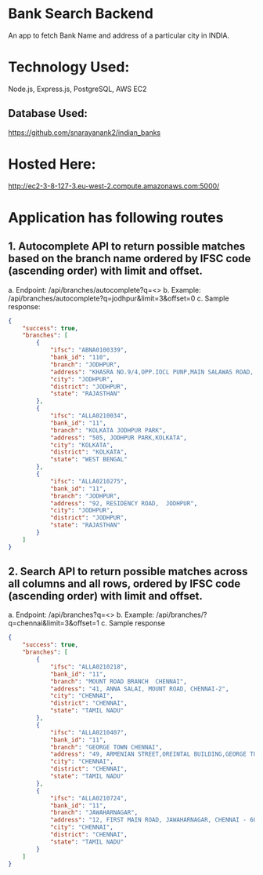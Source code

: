 # Bank Search Backend
An app to fetch Bank Name and address of a particular city in INDIA.
# Technology Used:
Node.js, Express.js, PostgreSQL, AWS EC2
## Database Used:
https://github.com/snarayanank2/indian_banks

# Hosted Here: 
http://ec2-3-8-127-3.eu-west-2.compute.amazonaws.com:5000/

# Application has following routes
## 1. Autocomplete API to return possible matches based on the branch name ordered by IFSC code (ascending order) with limit and offset.
a. Endpoint: /api/branches/autocomplete?q=<>
b. Example: /api/branches/autocomplete?q=jodhpur&limit=3&offset=0
c. Sample response:
```json
{
    "success": true,
    "branches": [
        {
            "ifsc": "ABNA0100339",
            "bank_id": "110",
            "branch": "JODHPUR",
            "address": "KHASRA NO.9/4,OPP.IOCL PUNP,MAIN SALAWAS ROAD, BASNI PHASE - II, VILLAGE SANGARIYA, TEHSIL JODHPUR- 324005",
            "city": "JODHPUR",
            "district": "JODHPUR",
            "state": "RAJASTHAN"
        },
        {
            "ifsc": "ALLA0210034",
            "bank_id": "11",
            "branch": "KOLKATA JODHPUR PARK",
            "address": "505, JODHPUR PARK,KOLKATA",
            "city": "KOLKATA",
            "district": "KOLKATA",
            "state": "WEST BENGAL"
        },
        {
            "ifsc": "ALLA0210275",
            "bank_id": "11",
            "branch": "JODHPUR",
            "address": "92, RESIDENCY ROAD,  JODHPUR",
            "city": "JODHPUR",
            "district": "JODHPUR",
            "state": "RAJASTHAN"
        }
    ]
}
```

## 2. Search API to return possible matches across all columns and all rows, ordered by IFSC code (ascending order) with limit and offset.
a. Endpoint: /api/branches?q=<>
b. Example: /api/branches/?q=chennai&limit=3&offset=1
c. Sample response
```json
{
    "success": true,
    "branches": [
        {
            "ifsc": "ALLA0210218",
            "bank_id": "11",
            "branch": "MOUNT ROAD BRANCH  CHENNAI",
            "address": "41, ANNA SALAI, MOUNT ROAD, CHENNAI-2",
            "city": "CHENNAI",
            "district": "CHENNAI",
            "state": "TAMIL NADU"
        },
        {
            "ifsc": "ALLA0210407",
            "bank_id": "11",
            "branch": "GEORGE TOWN CHENNAI",
            "address": "49, ARMENIAN STREET,OREINTAL BUILDING,GEORGE TOWN,PIN - 600 001",
            "city": "CHENNAI",
            "district": "CHENNAI",
            "state": "TAMIL NADU"
        },
        {
            "ifsc": "ALLA0210724",
            "bank_id": "11",
            "branch": "JAWAHARNAGAR",
            "address": "12, FIRST MAIN ROAD, JAWAHARNAGAR, CHENNAI - 600082",
            "city": "CHENNAI",
            "district": "CHENNAI",
            "state": "TAMIL NADU"
        }
    ]
}
```

